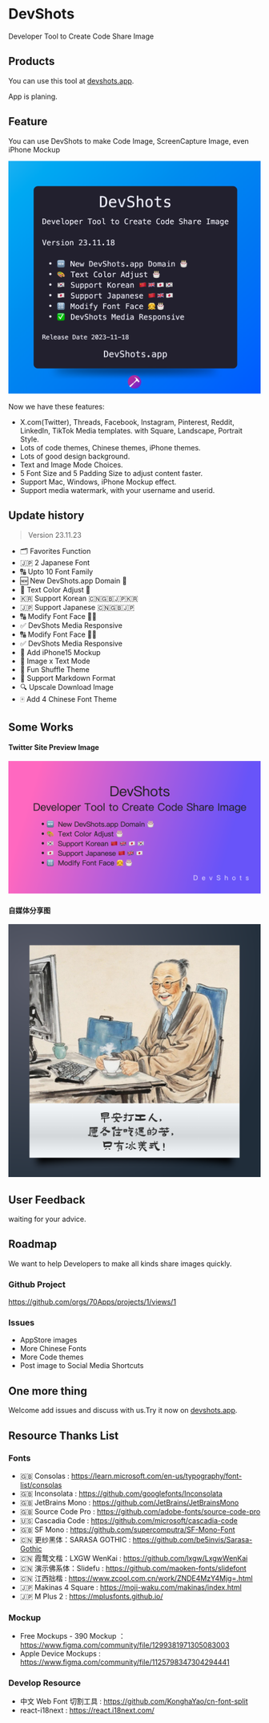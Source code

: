 # DevShots
Developer Tool to Create Code Share Image

## Products

You can use this tool at [devshots.app](https://devshots.app).

App is planing.


## Feature

You can use DevShots to make Code Image, ScreenCapture Image, even iPhone Mockup

<img src="images/devshots-1700366940486.png">

Now we have these features:

 * X.com(Twitter), Threads, Facebook, Instagram, Pinterest, Reddit, LinkedIn, TikTok Media templates. with Square, Landscape, Portrait Style.
 * Lots of code themes, Chinese themes, iPhone themes.
 * Lots of good design background.
 * Text and Image Mode Choices.
 * 5 Font Size and 5 Padding Size to adjust content faster.
 * Support Mac, Windows, iPhone Mockup effect.
 * Support media watermark, with your username and userid.

## Update history

> Version 23.11.23

- 🗂 Favorites Function
- 🇯🇵 2 Japanese Font
- 🔠 Upto 10 Font Family
- 🆕  New DevShots.app Domain 🎂
- 🎨  Text Color Adjust 🎂
- 🇰🇷  Support Korean 🇨🇳🇬🇧🇯🇵🇰🇷
- 🇯🇵  Support Japanese 🇨🇳🇬🇧🇯🇵
- 🔠  Modify Font Face 👧🎂
- ✅  DevShots Media Responsive
- 🔠  Modify Font Face 👧🎂
- ✅  DevShots Media Responsive
- 📱  Add iPhone15 Mockup
- 🌃  Image x Text Mode
- 🎲  Fun Shuffle Theme
- 📝  Support Markdown Format
- 🔍  Upscale Download Image
- 🀄️  Add 4 Chinese Font Theme

## Some Works

#### Twitter Site Preview Image

<img src="images/devshots-1700320887782.png">

#### 自媒体分享图

<img src="images/devshots-1700361607856.png">

## User Feedback

waiting for your advice.

## Roadmap

We want to help Developers to make all kinds share images quickly.

### Github Project

https://github.com/orgs/70Apps/projects/1/views/1

### Issues

 * AppStore images
 * More Chinese Fonts
 * More Code themes
 * Post image to Social Media Shortcuts


## One more thing

Welcome add issues and discuss with us.Try it now on  [devshots.app](https://devshots.app).

## Resource Thanks List

### Fonts

 - 🇬🇧 Consolas : https://learn.microsoft.com/en-us/typography/font-list/consolas
 - 🇬🇧 Inconsolata : https://github.com/googlefonts/Inconsolata
 - 🇬🇧 JetBrains Mono : https://github.com/JetBrains/JetBrainsMono
 - 🇬🇧 Source Code Pro : https://github.com/adobe-fonts/source-code-pro
 - 🇺🇸 Cascadia Code :  https://github.com/microsoft/cascadia-code
 - 🇬🇧 SF Mono : https://github.com/supercomputra/SF-Mono-Font
 - 🇨🇳 更纱黑体：SARASA GOTHIC : https://github.com/be5invis/Sarasa-Gothic
 - 🇨🇳 霞鹜文楷：LXGW WenKai : https://github.com/lxgw/LxgwWenKai
 - 🇨🇳 演示佛系体：Slidefu : https://github.com/maoken-fonts/slidefont
 - 🇨🇳 江西拙楷 : https://www.zcool.com.cn/work/ZNDE4MzY4Mjg=.html
 - 🇯🇵  Makinas 4 Square : https://moji-waku.com/makinas/index.html
 - 🇯🇵  M Plus 2 : https://mplusfonts.github.io/

### Mockup

 - Free Mockups - 390 Mockup ：https://www.figma.com/community/file/1299381971305083003
 - Apple Device Mockups : https://www.figma.com/community/file/1125798347304294441

### Develop Resource

 - 中文 Web Font 切割工具 : https://github.com/KonghaYao/cn-font-split
 - react-i18next : https://react.i18next.com/
